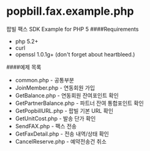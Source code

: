 popbill.fax.example.php
==============================

팝빌 팩스 SDK Example for PHP 5
####Requirements
+ php 5.2+
+ curl
+ openssl 1.0.1g+ (don't forget about heartbleed.)

####예제 목록
+ common.php  - 공통부분
+ JoinMember.php  - 연동회원 가입
+ GetBalance.php  - 연동회원 잔여포인트 확인
+ GetPartnerBalance.php - 파트너 잔여 통합포인트 확인
+ GetPopbillURL.php - 팝빌 기본 URL 확인
+ GetUnitCost.php	- 발송 단가 확인
+ SendFAX.php	- 팩스 전송
+ GetFaxDetail.php	- 전송 내역/상태 확인
+ CancelReserve.php	- 예약전송건 취소